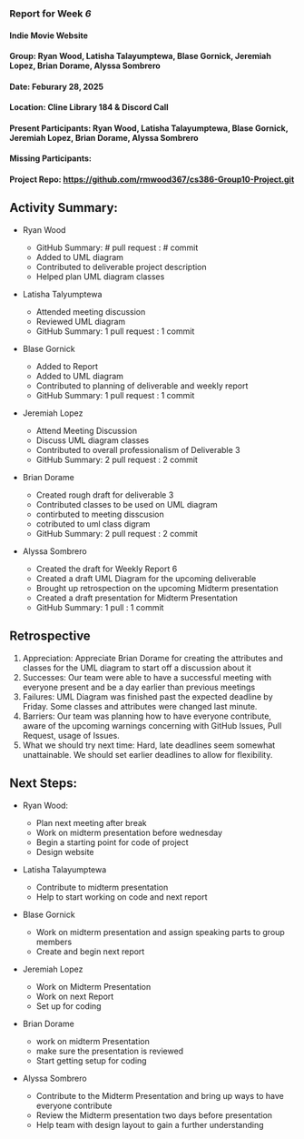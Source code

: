 ### Report for Week *6*

#### Indie Movie Website
#### Group: Ryan Wood, Latisha Talayumptewa, Blase Gornick, Jeremiah Lopez, Brian Dorame, Alyssa Sombrero
#### Date: Feburary 28, 2025
#### Location: Cline Library 184 & Discord Call
#### Present Participants: Ryan Wood, Latisha Talayumptewa, Blase Gornick, Jeremiah Lopez, Brian Dorame, Alyssa Sombrero
#### Missing Participants: 
#### Project Repo: https://github.com/rmwood367/cs386-Group10-Project.git

## Activity Summary:
* Ryan Wood
    - GitHub Summary: # pull request : # commit
    - Added to UML diagram
    - Contributed to deliverable project description
    - Helped plan UML diagram classes

* Latisha Talyumptewa
    - Attended meeting discussion
    - Reviewed UML diagram
    - GitHub Summary: 1 pull request : 1 commit

* Blase Gornick
    - Added to Report
    - Added to UML diagram
    - Contributed to planning of deliverable and weekly report
    - GitHub Summary: 1 pull request : 1 commit

* Jeremiah Lopez
    -  Attend Meeting Discussion
    -  Discuss UML diagram classes
    -  Contributed to overall professionalism of Deliverable 3
    -  GitHub Summary: 2 pull request : 2 commit

* Brian Dorame
    * Created rough draft for deliverable 3
    * Contributed classes to be used on UML diagram
    * contirbuted to meeting disscusion
    * cotributed to uml class digram
    - GitHub Summary: 2 pull request : 2 commit
    

* Alyssa Sombrero
    * Created the draft for Weekly Report 6
    * Created a draft UML Diagram for the upcoming deliverable
    * Brought up retrospection on the upcoming Midterm presentation
    * Created a draft presentation for Midterm Presentation
    - GitHub Summary: 1 pull : 1 commit

## Retrospective
1. Appreciation: Appreciate Brian Dorame for creating the attributes and classes for the UML diagram to start off a discussion about it
2. Successes: Our team were able to have a successful meeting with everyone present and be a day earlier than previous meetings
3. Failures: UML Diagram was finished past the expected deadline by Friday. Some classes and attributes were changed last minute.
4. Barriers: Our team was planning how to have everyone contribute, aware of the upcoming warnings concerning with GitHub Issues, Pull Request, usage of Issues.
5. What we should try next time: Hard, late deadlines seem somewhat unattainable. We should set earlier deadlines to allow for flexibility.

## Next Steps:
* Ryan Wood:
    - Plan next meeting after break
    - Work on midterm presentation before wednesday
    - Begin a starting point for code of project
    - Design website

* Latisha Talayumptewa
    - Contribute to midterm presentation
    - Help to start working on code and next report

* Blase Gornick
    - Work on midterm presentation and assign speaking parts to group members
    - Create and begin next report

* Jeremiah Lopez
    - Work on Midterm Presentation
    - Work on next Report
    - Set up for coding

* Brian Dorame
    - work on midterm Presentation
    - make sure the presentation is reviewed
    - Start getting setup for coding

* Alyssa Sombrero
    - Contribute to the Midterm Presentation and bring up ways to have everyone contribute
    - Review the Midterm presentation two days before presentation
    - Help team with design layout to gain a further understanding
